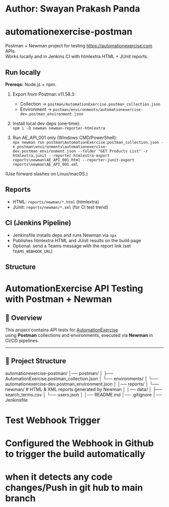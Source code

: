 # Author: Swayan Prakash Panda

# automationexercise-postman

Postman + Newman project for testing https://automationexercise.com APIs.  
Works locally and in Jenkins CI with htmlextra HTML + JUnit reports.

## Run locally

**Prereqs:** Node.js + npm.

1) Export from Postman v11.58.3:
   - Collection → `postman/AutomationExercise.postman_collection.json`
   - Environment → `postman/environments/automationexercise-dev.postman_environment.json`

2) Install local dev deps (one‑time):  
`npm i -D newman newman-reporter-htmlextra`

3) Run AE_API_001 only (Windows CMD/PowerShell):  
`npx newman run postman\AutomationExercise.postman_collection.json -e postman\environments\automationexercise-dev.postman_environment.json --folder "GET Products List" -r htmlextra,junit --reporter-htmlextra-export reports\newman\AE_API_001.html --reporter-junit-export reports\newman\AE_API_001.xml`

(Use forward slashes on Linux/macOS.)

## Reports

- HTML: `reports/newman/*.html` (htmlextra)
- JUnit: `reports/newman/*.xml` (for CI test trend)

## CI (Jenkins Pipeline)

- Jenkinsfile installs deps and runs Newman via `npx`
- Publishes htmlextra HTML and JUnit results on the build page
- Optional: send a Teams message with the report link (set `TEAMS_WEBHOOK_URL`)

## Structure

# AutomationExercise API Testing with Postman + Newman

## 📌 Overview
This project contains API tests for [AutomationExercise](https://automationexercise.com/api)  
using **Postman** collections and environments, executed via **Newman** in CI/CD pipelines.

---

## 📂 Project Structure
automationexercise-postman/
│── postman/
│ ├── AutomationExercise.postman_collection.json
│ └── environments/
│ └── automationexercise-dev.postman_environment.json
│
│── reports/
│ └── newman/ # HTML & XML reports generated by Newman
│
│── data/
│ ├── search_terms.csv
│ └── users.json
│
│── README.md
│── .gitignore
│── Jenkinsfile

# Test Webhook Trigger
# Configured the Webhook in Github to trigger the build automatically 
# when it detects any code changes/Push in git hub to main branch